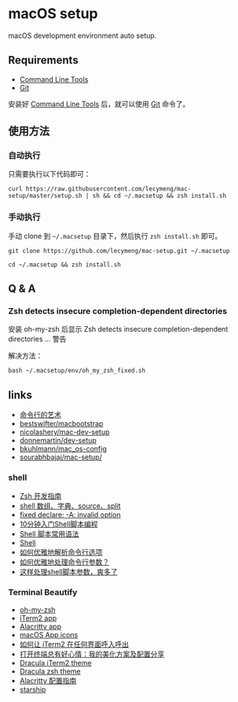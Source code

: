 # macOS setup

macOS development environment auto setup.

## Requirements

- [Command Line Tools](https://developer.apple.com/download/more/)
- [Git](https://git-scm.com/)

安装好 [Command Line Tools](https://developer.apple.com/download/more/) 后，就可以使用 [Git](https://git-scm.com/) 命令了。

## 使用方法

### 自动执行

只需要执行以下代码即可：

```shell
curl https://raw.githubusercontent.com/lecymeng/mac-setup/master/setup.sh | sh && cd ~/.macsetup && zsh install.sh
```

### 手动执行

手动 clone 到 `~/.macsetup` 目录下，然后执行 `zsh install.sh` 即可。

```shell
git clone https://github.com/lecymeng/mac-setup.git ~/.macsetup

cd ~/.macsetup && zsh install.sh
```

## Q & A

### Zsh detects insecure completion-dependent directories

安装 oh-my-zsh 后显示 Zsh detects insecure completion-dependent directories ... 警告

解决方法：

```shell
bash ~/.macsetup/env/oh_my_zsh_fixed.sh
```

## links

- [命令行的艺术](https://github.com/jlevy/the-art-of-command-line/blob/master/README-zh.md)
- [bestswifter/macbootstrap](https://github.com/bestswifter/macbootstrap/)
- [nicolashery/mac-dev-setup](https://github.com/nicolashery/mac-dev-setup)
- [donnemartin/dev-setup](https://github.com/donnemartin/dev-setup)
- [bkuhlmann/mac_os-config](https://github.com/bkuhlmann/mac_os-config)
- [sourabhbajaj/mac-setup/](https://sourabhbajaj.com/mac-setup/)

### shell

- [Zsh 开发指南](https://zhuanlan.zhihu.com/p/28900182)
- [shell 数组、字典、source、split](https://blog.csdn.net/u014297722/article/details/54601660)
- [fixed declare: -A: invalid option](https://stackoverflow.com/questions/6047648/associative-arrays-error-declare-a-invalid-option)
- [10分钟入门Shell脚本编程](https://juejin.cn/post/6844903553119748109)
- [Shell 脚本常用语法](https://juejin.cn/post/6962032698697187364)
- [Shell](http://billie66.github.io/TLCL/book/index.html)
- [如何优雅地解析命令行选项](https://juejin.cn/post/7108908752174579743)
- [如何优雅地处理命令行参数？](https://mp.weixin.qq.com/s?__biz=MzI2OTA3NTk3Ng==&mid=2649284881&idx=1&sn=a5e1039c159422ab90ac97264147b0de)
- [这样处理shell脚本参数，爽多了](https://cloud.tencent.com/developer/article/1629932)

### Terminal Beautify

- [oh-my-zsh](https://ohmyz.sh/)
- [iTerm2 app](https://iterm2.com/)
- [Alacritty app](https://alacritty.com/)
- [macOS App icons](https://www.macosicons.com/)
- [如何让 iTerm2 在任何界面呼入呼出](https://www.zhihu.com/question/51622732)
- [打开终端总有好心情：我的美化方案及配置分享](https://sspai.com/post/74216)
- [Dracula iTerm2 theme](https://github.com/dracula/iterm)
- [Dracula zsh theme](https://github.com/dracula/zsh)
- [Alacritty 配置指南](https://blog.dreamfever.me/2021/02/13/alacritty-pei-zhi-zhi-nan/)
- [starship](https://starship.rs/)
